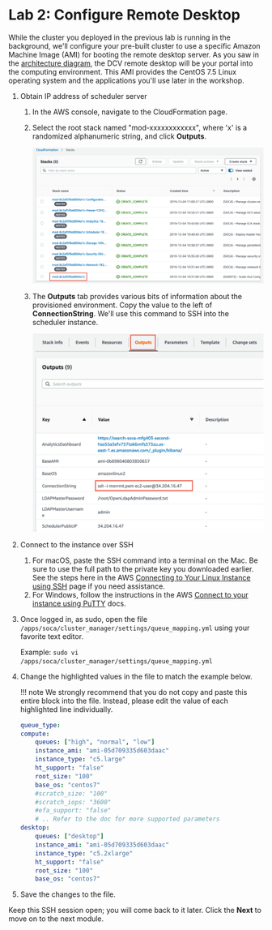 # Lab 2: Configure Remote Desktop

While the cluster you deployed in the previous lab is running in the background, we'll configure your pre-built cluster to use a specific Amazon Machine Image (AMI) for booting the remote desktop server.  As you saw in the [architecture diagram](../../), the DCV remote desktop will be your portal into the computing environment.  This AMI provides the CentOS 7.5 Linux operating system and the applications you'll use later in the workshop.

1. Obtain IP address of scheduler server
    1. In the AWS console, navigate to the CloudFormation page.

    1. Select the root stack named "mod-xxxxxxxxxxxx", where 'x' is a randomized alphanumeric string, and click **Outputs**.

        ![](../imgs/cfn-ee-stack.png)

    1. The **Outputs** tab provides various bits of information about the provisioned environment. Copy the value to the left of **ConnectionString**.  We'll use this command to SSH into the scheduler instance.  

        ![](../imgs/stack-outputs-connect-str.png)

1. Connect to the instance over SSH

    1. For macOS, paste the SSH command into a terminal on the Mac.  Be sure to use the full path to the private key you downloaded earlier. See the steps here in the AWS [Connecting to Your Linux Instance using SSH](https://docs.aws.amazon.com/AWSEC2/latest/UserGuide/AccessingInstancesLinux.html) page if you need assistance.
    1. For Windows, follow the instructions in the AWS [Connect to your instance using PuTTY](https://docs.aws.amazon.com/AWSEC2/latest/UserGuide/putty.html) docs.

1. Once logged in, as sudo, open the file `/apps/soca/cluster_manager/settings/queue_mapping.yml` using your favorite text editor.
    
    Example: `sudo vi /apps/soca/cluster_manager/settings/queue_mapping.yml`

1. Change the highlighted values in the file to match the example below.

    !!! note
        We strongly recommend that you do not copy and paste this entire block into the file.  Instead, please edit the value of each highlighted line individually.

    ```yaml hl_lines="4 7 8 15 18 19"
    queue_type:
    compute:
        queues: ["high", "normal", "low"]
        instance_ami: "ami-05d709335d603daac"
        instance_type: "c5.large"
        ht_support: "false"
        root_size: "100"
        base_os: "centos7"
        #scratch_size: "100"
        #scratch_iops: "3600"
        #efa_support: "false"
        # .. Refer to the doc for more supported parameters
    desktop:
        queues: ["desktop"]
        instance_ami: "ami-05d709335d603daac"
        instance_type: "c5.2xlarge"
        ht_support: "false"
        root_size: "100"
        base_os: "centos7"
    ```

1. Save the changes to the file.

Keep this SSH session open; you will come back to it later.  Click the **Next** to move on to the next module.
